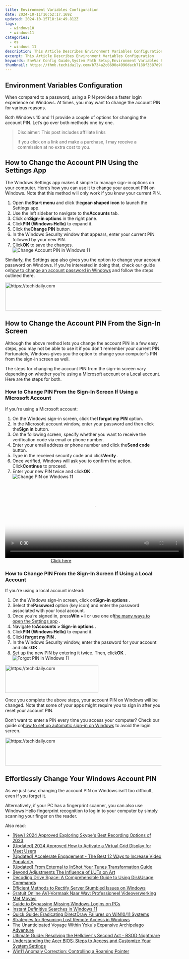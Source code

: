 ```yaml
---
title: Environment Variables Configuration
date: 2024-10-11T16:52:17.169Z
updated: 2024-10-15T18:14:49.812Z
tags:
  - windows10
  - windows11
categories:
  - os
  - windows 11
description: This Article Describes Environment Variables Configuration
excerpt: This Article Describes Environment Variables Configuration
keywords: EnvVar Config Guide,System Path Setup,Environment Variables Basics,OS Command Line Tools,PATH Variable Tips,Setting Environments Correctly,Configuring Virtual Envs
thumbnail: https://thmb.techidaily.com/b734a2c6690e4996dacb7188f3387d968781f292fbd537e9c3d8dd96d06bbb96.jpg
---
```


## Environment Variables Configuration

 When compared to a password, using a PIN provides a faster login experience on Windows. At times, you may want to change the account PIN for various reasons.

 Both Windows 10 and 11 provide a couple of options for changing the account PIN. Let’s go over both methods one by one.

>  Disclaimer: This post includes affiliate links
>
>  If you click on a link and make a purchase, I may receive a commission at no extra cost to you.
>

## How to Change the Account PIN Using the Settings App

 The Windows Settings app makes it simple to manage sign-in options on your computer. Here’s how you can use it to change your account PIN on Windows. Note that this method will only work if you know your current PIN.

1. Open the**Start menu** and click the**gear-shaped icon** to launch the Settings app.
2. Use the left sidebar to navigate to the**Accounts** tab.
3. Click on**Sign-in options** in the right pane.
4. Click**PIN (Windows Hello)** to expand it.
5. Click the**Change PIN** button.
6. In the Windows Security window that appears, enter your current PIN followed by your new PIN.
7. Click**OK** to save the changes.  
![Change Account PIN in Windows 11](https://static1.makeuseofimages.com/wordpress/wp-content/uploads/2023/02/change-account-pin-in-windows-11.jpg)

 Similarly, the Settings app also gives you the option to change your account password on Windows. If you’re interested in doing that, check our guide on[how to change an account password in Windows](https://www.makeuseof.com/change-account-password-windows-11/) and follow the steps outlined there.

<!-- affiliate ads begin -->
<a href="https://appsumo.8odi.net/c/5597632/2087389/7443" target="_top" id="2087389">
  <img src="//a.impactradius-go.com/display-ad/7443-2087389" border="0" alt="https://techidaily.com" width="728" height="90"/>
</a>
<img height="0" width="0" src="https://appsumo.8odi.net/i/5597632/2087389/7443" style="position:absolute;visibility:hidden;" border="0" />
<!-- affiliate ads end -->

## How to Change the Account PIN From the Sign-In Screen

 Although the above method lets you change the account PIN in a few easy steps, you may not be able to use it if you don't remember your current PIN. Fortunately, Windows gives you the option to change your computer's PIN from the sign-in screen as well.

 The steps for changing the account PIN from the sign-in screen vary depending on whether you’re using a Microsoft account or a Local account. Here are the steps for both.

### How to Change PIN From the Sign-In Screen If Using a Microsoft Account

If you're using a Microsoft account:

1. On the Windows sign-in screen, click the**I forgot my PIN** option.
2. In the Microsoft account window, enter your password and then click the**Sign in** button.
3. On the following screen, specify whether you want to receive the verification code via email or phone number.
4. Enter your email address or phone number and click the**Send code** button.
5. Type in the received security code and click**Verify** .
6. Once verified, Windows will ask you to confirm the action. Click**Continue** to proceed.
7. Enter your new PIN twice and click**OK** .  
![Change PIN on Windows 11](https://static1.makeuseofimages.com/wordpress/wp-content/uploads/2023/02/change-pin-on-windows-11.jpeg)

<!-- affiliate ads begin -->
<span id="1982596">
					<video width="576" height="240" style="cursor:pointer"
           poster="//a.impactradius-go.com/display-clicktoplayimage/1982596.png"
           onclick="if(!this.playClicked){this.play();this.setAttribute('controls',true);this.playClicked=true;}">
	   <source src="//a.impactradius-go.com/display-ad/22993-1982596">
	   <img src="//a.impactradius-go.com/display-clicktoplayimage/1982596.png" style="border: none; height: 100%; width: 100%; object-fit: contain">
	</video>
	<div style="width:360px;text-align:center"><a href="javascript:window.open(decodeURIComponent('https%3A%2F%2Fhomestyler.sjv.io%2Fc%2F5597632%2F1982596%2F22993'), '_blank');void(0);">Click here</a></div>
</span>
<img height="0" width="0" src="https://imp.pxf.io/i/5597632/1982596/22993" style="position:absolute;visibility:hidden;" border="0" />
<!-- affiliate ads end -->

### How to Change PIN From the Sign-In Screen If Using a Local Account

If you're using a local account instead:

1. On the Windows sign-in screen, click on**Sign-in options** .
2. Select the**Password** option (key icon) and enter the password associated with your local account.
3. Once you’re signed in, press**Win + I** or use one of[the many ways to open the Settings app](https://www.makeuseof.com/windows-ways-to-open-system-settings/) .
4. Navigate to**Accounts > Sign-in options** .
5. Click**PIN (Windows Hello)** to expand it.
6. Click**I forgot my PIN** .
7. In the Windows Security window, enter the password for your account and click**OK** .
8. Set up the new PIN by entering it twice. Then, click**OK** .  
![Forgot PIN in Windows 11](https://static1.makeuseofimages.com/wordpress/wp-content/uploads/2023/02/forgot-pin-in-windows-11.jpg)

<!-- affiliate ads begin -->
<a href="https://aligracehair.sjv.io/c/5597632/2115916/19272" target="_top" id="2115916">
  <img src="//a.impactradius-go.com/display-ad/19272-2115916" border="0" alt="https://techidaily.com" width="300" height="90"/>
</a>
<img height="0" width="0" src="https://aligracehair.sjv.io/i/5597632/2115916/19272" style="position:absolute;visibility:hidden;" border="0" />
<!-- affiliate ads end -->

 Once you complete the above steps, your account PIN on Windows will be changed. Note that some of your apps might require you to sign in after you reset your account PIN.

 Don’t want to enter a PIN every time you access your computer? Check our guide on[how to set up automatic sign-in on Windows](https://www.makeuseof.com/automatically-sign-user-in-windows-10/) to avoid the login screen.

<!-- affiliate ads begin -->
<a href="https://appsumo.8odi.net/c/5597632/2123726/7443" target="_top" id="2123726">
  <img src="//a.impactradius-go.com/display-ad/7443-2123726" border="0" alt="https://techidaily.com" width="600" height="90"/>
</a>
<img height="0" width="0" src="https://appsumo.8odi.net/i/5597632/2123726/7443" style="position:absolute;visibility:hidden;" border="0" />
<!-- affiliate ads end -->

## Effortlessly Change Your Windows Account PIN

 As we just saw, changing the account PIN on Windows isn’t too difficult, even if you forget it.

 Alternatively, if your PC has a fingerprint scanner, you can also use Windows Hello fingerprint recognition to log in to your computer by simply scanning your finger on the reader.

<ins class="adsbygoogle"
     style="display:block"
     data-ad-format="autorelaxed"
     data-ad-client="ca-pub-7571918770474297"
     data-ad-slot="1223367746"></ins>

<ins class="adsbygoogle"
     style="display:block"
     data-ad-client="ca-pub-7571918770474297"
     data-ad-slot="8358498916"
     data-ad-format="auto"
     data-full-width-responsive="true"></ins>

<span class="atpl-alsoreadstyle">Also read:</span>
<div><ul>
<li><a href="https://video-screen-grab.techidaily.com/new-2024-approved-exploring-skypes-best-recording-options-of-2023/"><u>[New] 2024 Approved Exploring Skype's Best Recording Options of 2023</u></a></li>
<li><a href="https://video-capture.techidaily.com/updated-2024-approved-how-to-activate-a-virtual-grid-display-for-meet-users/"><u>[Updated] 2024 Approved How to Activate a Virtual Grid Display for Meet Users</u></a></li>
<li><a href="https://youtube-videos.techidaily.com/updated-accelerate-engagement-the-best-12-ways-to-increase-video-popularity/"><u>[Updated] Accelerate Engagement - The Best 12 Ways to Increase Video Popularity</u></a></li>
<li><a href="https://some-techniques.techidaily.com/updated-from-external-to-inshot-your-tunes-transformation-guide/"><u>[Updated] From External to InShot Your Tunes Transformation Guide</u></a></li>
<li><a href="https://extra-lessons.techidaily.com/beyond-adjustments-the-influence-of-luts-on-art/"><u>Beyond Adjustments The Influence of LUTs on Art</u></a></li>
<li><a href="https://win11.techidaily.com/decoding-drive-space-a-comprehensible-guide-to-using-diskusage-commands/"><u>Decoding Drive Space: A Comprehensible Guide to Using DiskUsage Commands</u></a></li>
<li><a href="https://win11.techidaily.com/efficient-methods-to-rectify-server-stumbled-issues-on-windows/"><u>Efficient Methods to Rectify Server Stumbled Issues on Windows</u></a></li>
<li><a href="https://tech-recovery.techidaily.com/gratuit-online-avi-vormaak-naar-wav-professioneel-videoverwerking-met-movavi/"><u>Gratuit Online AVI-Vormaak Naar Wav: Professioneel Videoverwerking Met Movavi</u></a></li>
<li><a href="https://win11.techidaily.com/guide-to-bypassing-missing-windows-logins-on-pcs/"><u>Guide to Bypassing Missing Windows Logins on PCs</u></a></li>
<li><a href="https://win11.techidaily.com/instant-definitive-searches-in-windows-11/"><u>Instant Definitive Searches in Windows 11</u></a></li>
<li><a href="https://win11.techidaily.com/quick-guide-eradicating-directdraw-failures-on-win1011-systems/"><u>Quick Guide: Eradicating DirectDraw Failures on WIN10/11 Systems</u></a></li>
<li><a href="https://win11.techidaily.com/strategies-for-resuming-lost-remote-access-in-windows/"><u>Strategies for Resuming Lost Remote Access in Windows</u></a></li>
<li><a href="https://buynow-tips.techidaily.com/the-unanticipated-voyage-within-yokus-expansive-archipelago-adventure/"><u>The Unanticipated Voyage Within Yoku's Expansive Archipelago Adventure</u></a></li>
<li><a href="https://win-answers.techidaily.com/ultimate-guide-resolving-the-helldivers-second-act-bsod-nightmare/"><u>Ultimate Guide: Resolving the Helldiver's Second Act - BSOD Nightmare</u></a></li>
<li><a href="https://win-online.techidaily.com/understanding-the-acer-bios-steps-to-access-and-customize-your-system-settings/"><u>Understanding the Acer BIOS: Steps to Access and Customize Your System Settings</u></a></li>
<li><a href="https://win11.techidaily.com/win11-anomaly-correction-controlling-a-roaming-pointer/"><u>Win11 Anomaly Correction: Controlling a Roaming Pointer</u></a></li>
</ul></div>


